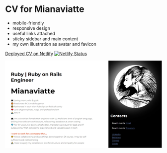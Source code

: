 # CV for Mianaviatte  

* mobile-friendly  
* responsive design    
* useful links attached  
* sticky sidebar and main content  
* my own illustration as avatar and favicon  



[Deployed CV on Netlify](https://mianaviatte-cv.netlify.app/) [![Netlify Status](https://api.netlify.com/api/v1/badges/88567267-146e-4f99-a951-8d81d42f9b19/deploy-status)](https://app.netlify.com/sites/mianaviatte-cv/deploys)   
  
  
![CV_Screenshot](img/screenshot_intro.jpg)


